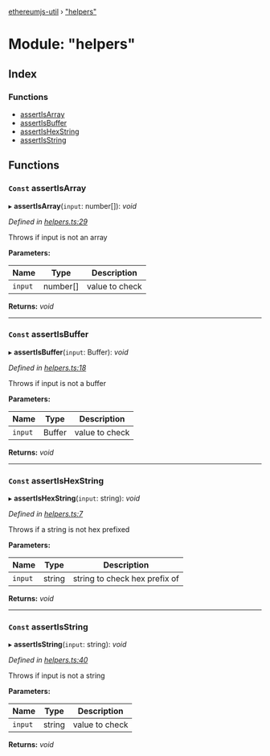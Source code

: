 [ethereumjs-util](../README.md) › ["helpers"](_helpers_.md)

# Module: "helpers"

## Index

### Functions

* [assertIsArray](_helpers_.md#const-assertisarray)
* [assertIsBuffer](_helpers_.md#const-assertisbuffer)
* [assertIsHexString](_helpers_.md#const-assertishexstring)
* [assertIsString](_helpers_.md#const-assertisstring)

## Functions

### `Const` assertIsArray

▸ **assertIsArray**(`input`: number[]): *void*

*Defined in [helpers.ts:29](https://github.com/ethereumjs/ethereumjs-util/blob/master/src/helpers.ts#L29)*

Throws if input is not an array

**Parameters:**

Name | Type | Description |
------ | ------ | ------ |
`input` | number[] | value to check  |

**Returns:** *void*

___

### `Const` assertIsBuffer

▸ **assertIsBuffer**(`input`: Buffer): *void*

*Defined in [helpers.ts:18](https://github.com/ethereumjs/ethereumjs-util/blob/master/src/helpers.ts#L18)*

Throws if input is not a buffer

**Parameters:**

Name | Type | Description |
------ | ------ | ------ |
`input` | Buffer | value to check  |

**Returns:** *void*

___

### `Const` assertIsHexString

▸ **assertIsHexString**(`input`: string): *void*

*Defined in [helpers.ts:7](https://github.com/ethereumjs/ethereumjs-util/blob/master/src/helpers.ts#L7)*

Throws if a string is not hex prefixed

**Parameters:**

Name | Type | Description |
------ | ------ | ------ |
`input` | string | string to check hex prefix of  |

**Returns:** *void*

___

### `Const` assertIsString

▸ **assertIsString**(`input`: string): *void*

*Defined in [helpers.ts:40](https://github.com/ethereumjs/ethereumjs-util/blob/master/src/helpers.ts#L40)*

Throws if input is not a string

**Parameters:**

Name | Type | Description |
------ | ------ | ------ |
`input` | string | value to check  |

**Returns:** *void*
